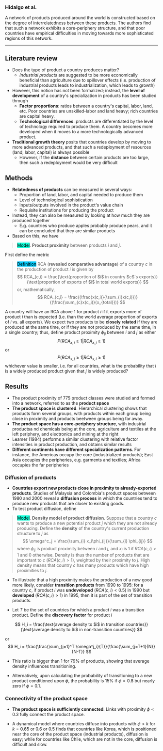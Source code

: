 ### Hidalgo et al.

A network of products produced around the world is constructed based on the degree of interrelatedness between these products. The authors find that such a network exhibits a core-periphery structure, and that poor countries have empirical difficulties in moving towards more sophisticated regions of this network.

****

## Literature review

- Does the type of product a country produces matter?
    - *Industrial products* are suggested to be more economically beneficial than agriculture due to spillover effects (i.e. production of industrial products leads to industrialization, which leads to growth)
- However, this notion has not been formalized; instead, the **level of development** of a country's specialization in products has been studied through
    - **Factor proportions**: ratios between a country's capital, labor, land, etc. Poor countries are unskilled-labor and land heavy; rich countries are capital heavy.
    - **Technological differences**: products are differentiated by the level of technology required to produce them. A country becomes more developed when it moves to a more technologically advanced product.
- **Traditional growth theory** posits that countries develop by moving to more advanced products, and that such a redeployment of resources (land, labor, capital) is always possible
    - However, if the **distance** between certain products are too large, then such a redeployment would be very difficult
    
## Methods

- **Relatedness of products** can be measured in several ways:
    - Proportion of land, labor, and capital needed to produce them
    - Level of technological sophistication
    - Inputs/outputs involved in the product's value chain
    - Requisite institutions for producing the product
- Instead, they can also be measured by looking at how much they are produced together
    - E.g. countries who produce apples probably produce pears, and it can be concluded that they are similar products
- Based on this, we have

> <span style="background-color: #12ffd7; color: black;">Model</span>. **Product proximity** between products $i$ and $j$.

First define the metric

> <span style="background-color: #03cafc; color: black;">Definition</span> RCA (**revealed comparative advantage**) of a country $c$ in the production of product $i$ is given by 
$$
RCA_{c,i} = \frac{\text{proportion of $i$ in country $c$'s exports}}{\text{proportion of exports of $i$ in total world exports}}
$$
> or, mathematically,
$$
RCA_{c,i} = \frac{(\frac{x(c,i)}{\sum_{i}x(c,i)})}{(\frac{\sum_{c}x(c_i)}{x_{total}})}
$$

A country will have an RCA above 1 for product $i$ if it exports more of product $i$ than is expected (i.e. than the world average proportion of exports of $i$ vs. all exports). We expect two products to be **closely related** if they are produced at the same time, or if they are not produced by the same time, in a single country; thus, define product proximity $\phi_{ij}$ between $i$ and $j$ as either
$$
P(RCA_{x,i} \geq 1 | RCA_{x,j} \geq 1)
$$
or
$$
P(RCA_{x,j} \geq 1 | RCA_{x,i} \geq 1)
$$
whichever value is smaller, i.e. for all countries, what is the probability that $i$ is a widely produced product given that $j$ is widely produced? 

## Results

- The product proximity of 775 product classes were studied and formed into a network, referred to as the **product space**
- **The product space is clustered**. Hierarchical clustering shows that products form several groups, with products within each group being close in proximity and products beetween groups being far away.
- **The product space has a core-periphery structure**, with industrial productsa nd chemicals being at the core, agriculture and textiles at the left periphery, and electronics and mining at the right
- Leamer (1984) performs a similar clustering with relative factor intensities in product production, and obtains similar results
- **Different continents have different specialization patterns**. For instance, the Americas occupy the core (industrialized products); East Asia occupies the peripheries, e.g. garments and textiles; Africa occupies the far peripheries

### Diffusion of products

- **Countries export new products close in proximity to already-exported products**. Studies of Malaysia and Colombia's product spaces between 1980 and 2000 reveal a **diffusion process** in which the countries tend to produce new products that are closer to existing goods.
- To test product diffusion, define

> <span style="background-color: #12ffd7; color: black;">Model</span>. **Density model of product diffusion**. Suppose that a country $c$ wants to produce a new potential product $j$ which they are not already producing. Define the **density** of the country's current production structure to $j$ as
$$
\omega^c_j = \frac{\sum_{i} x_i\phi_{ij}}{\sum_{i} \phi_{ij}}
$$
> where $\phi_{ij}$ is product proximity between $i$ and $j$, and $x_i$ is 1 if $RCA(c,i) > 1$ and 0 otherwise. Density is thus the number of products that are important to $c$ ($RCA(c,i) > 1$), weighted by their proximity to $j$. High density means that country $c$ has many products which have high proximities to $j$.

- To illustrate that a high proximity makes the production of a new good more likely, consider **transition products** from 1990 to 1995: for a country $c$, if product $i$ was **undeveloped** ($RCA(c,i)<0.5$) in 1990 but **developed** ($RCA(c,i)>1$) in 1995, then it is part of the set of transition products.

- Let $T$ be the set of countries for which a product $i$ was a transition product. Define the **discovery factor** for product $i$
 
$$
H_i = \frac{\text{average density to $i$ in transition countries}}{\text{average density to $i$ in non-transition countries}}
$$

or
$$
H_i = \frac{\frac{\sum_{j=1}^T \omega^j_i}{T}}{\frac{\sum_{j=T+1}{N}}{N-T}}
$$

- This ratio is bigger than 1 for 79% of products, showing that average density influences transitioning.

- Alternatively, upon calculating the probability of transitioning to a new product conditioned upon $\phi$, the probability is 15% if $\phi = 0.8$ but nearly zero if $\phi = 0.1$.

### Connectivity of the product space

- **The product space is sufficiently connected**. Links with proximity $\phi < 0.3$ fully connect the product space.

- A dynamical model where countries diffuse into products with $\phi > k$ for $k = 0.65$ or $0.6$ or $0.5$ finds that countries like Korea, which is positioned near the core of the product space (industrial products), diffusion is easy; while for countries like Chile, which are not in the core, diffusion is difficult and slow.
